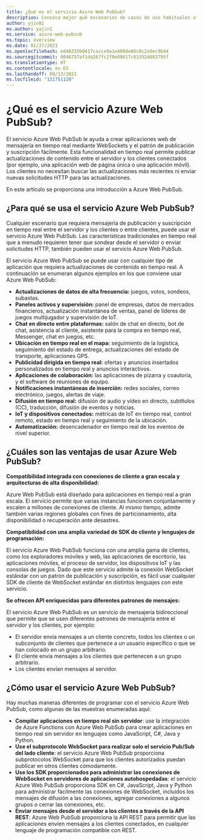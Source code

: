 ```yaml
---
title: ¿Qué es el servicio Azure Web PubSub?
description: Conozca mejor qué escenarios de casos de uso habituales utilizan Azure Web PubSub y las principales ventajas de Azure Web PubSub.
author: yjin81
ms.author: yajin1
ms.service: azure-web-pubsub
ms.topic: overview
ms.date: 01/27/2021
ms.openlocfilehash: ed48335b0417cacce9a1e408de06c0c2a9ec9b44
ms.sourcegitcommit: 0046757af1da267fc2f0e88617c633524883795f
ms.translationtype: HT
ms.contentlocale: es-ES
ms.lasthandoff: 08/13/2021
ms.locfileid: "121751120"
---
```

# <a name="what-is-azure-web-pubsub-service"></a>¿Qué es el servicio Azure Web PubSub? 

El servicio Azure Web PubSub le ayuda a crear aplicaciones web de mensajería en tiempo real mediante WebSockets y el patrón de publicación y suscripción fácilmente. Esta funcionalidad en tiempo real permite publicar actualizaciones de contenido entre el servidor y los clientes conectados (por ejemplo, una aplicación web de página única o una aplicación móvil). Los clientes no necesitan buscar las actualizaciones más recientes ni enviar nuevas solicitudes HTTP para las actualizaciones.

En este artículo se proporciona una introducción a Azure Web PubSub.

## <a name="what-is-azure-web-pubsub-service-used-for"></a>¿Para qué se usa el servicio Azure Web PubSub?

Cualquier escenario que requiera mensajería de publicación y suscripción en tiempo real entre el servidor y los clientes o entre clientes, puede usar el servicio Azure Web PubSub. Las características tradicionales en tiempo real que a menudo requieren tener que sondear desde el servidor o enviar solicitudes HTTP, también pueden usar el servicio Azure Web PubSub.

El servicio Azure Web PubSub se puede usar con cualquier tipo de aplicación que requiera actualizaciones de contenido en tiempo real. A continuación se enumeran algunos ejemplos en los que conviene usar Azure Web PubSub:

* **Actualizaciones de datos de alta frecuencia:** juegos, votos, sondeos, subastas.
* **Paneles activos y supervisión:** panel de empresas, datos de mercados financieros, actualización instantánea de ventas, panel de líderes de juegos multijugador y supervisión de IoT.
* **Chat en directo entre plataformas:** salón de chat en directo, bot de chat, asistencia al cliente, asistente para la compra en tiempo real, Messenger, chat en juegos, etc.
* **Ubicación en tiempo real en el mapa:** seguimiento de la logística, seguimiento del estado de entrega, actualizaciones del estado de transporte, aplicaciones GPS.
* **Publicidad dirigida en tiempo real:** ofertas y anuncios insertados personalizados en tiempo real y anuncios interactivos.
* **Aplicaciones de colaboración:** las aplicaciones de pizarra y coautoría, y el software de reuniones de equipo.
* **Notificaciones instantáneas de inserción:** redes sociales, correo electrónico, juegos, alertas de viaje.
* **Difusión en tiempo real:** difusión de audio y vídeo en directo, subtítulos (CC), traducción, difusión de eventos y noticias.
* **IoT y dispositivos conectados:** métricas de IoT en tiempo real, control remoto, estado en tiempo real y seguimiento de la ubicación.
* **Automatización:** desencadenador en tiempo real de los eventos de nivel superior.

## <a name="what-are-the-benefits-using-azure-web-pubsub-service"></a>¿Cuáles son las ventajas de usar Azure Web PubSub?

**Compatibilidad integrada con conexiones de cliente a gran escala y arquitecturas de alta disponibilidad:**

Azure Web PubSub está diseñado para aplicaciones en tiempo real a gran escala. El servicio permite que varias instancias funcionen conjuntamente y escalen a millones de conexiones de cliente. Al mismo tiempo, admite también varias regiones globales con fines de particionamiento, alta disponibilidad o recuperación ante desastres.

**Compatibilidad con una amplia variedad de SDK de cliente y lenguajes de programación:**

El servicio Azure Web PubSub funciona con una amplia gama de clientes, como los exploradores móviles y web, las aplicaciones de escritorio, las aplicaciones móviles, el proceso de servidor, los dispositivos IoT y las consolas de juegos. Dado que este servicio admite la conexión WebSocket estándar con un patrón de publicación y suscripción, es fácil usar cualquier SDK de cliente de WebSocket estándar en distintos lenguajes con este servicio. 

**Se ofrecen API enriquecidas para diferentes patrones de mensajes:**

El servicio Azure Web PubSub es un servicio de mensajería bidireccional que permite que se usen diferentes patrones de mensajería entre el servidor y los clientes, por ejemplo:

* El servidor envía mensajes a un cliente concreto, todos los clientes o un subconjunto de clientes que pertenece a un usuario específico o que se han colocado en un grupo arbitrario. 
* El cliente envía mensajes a los clientes que pertenecen a un grupo arbitrario.
* Los clientes envían mensajes al servidor.


## <a name="how-to-use-the-azure-web-pubsub-service"></a>¿Cómo usar el servicio Azure Web PubSub?

Hay muchas maneras diferentes de programar con el servicio Azure Web PubSub, como algunas de las muestras enumeradas aquí:

- **Compilar aplicaciones en tiempo real sin servidor**: use la integración de Azure Functions con Azure Web PubSub para crear aplicaciones en tiempo real sin servidor en lenguajes como JavaScript, C#, Java y Python. 
- **Use el subprotocolo WebSocket para realizar solo el servicio Pub/Sub del lado cliente**: el servicio Azure Web PubSub proporciona subprotocolos WebSocket para que los clientes autorizados puedan publicar en otros clientes cómodamente.
- **Use los SDK proporcionados para administrar las conexiones de WebSocket en servidores de aplicaciones autohospedadas**: el servicio Azure Web PubSub proporciona SDK en C#, JavaScript, Java y Python para administrar fácilmente las conexiones de WebSocket, incluidos los mensajes de difusión a las conexiones, agregar conexiones a algunos grupos o cerrar las conexiones, etc.
- **Enviar mensajes desde el servidor a los clientes a través de la API REST**: Azure Web PubSub proporciona la API REST para permitir que las aplicaciones envíen mensajes a los clientes conectados, en cualquier lenguaje de programación compatible con REST.